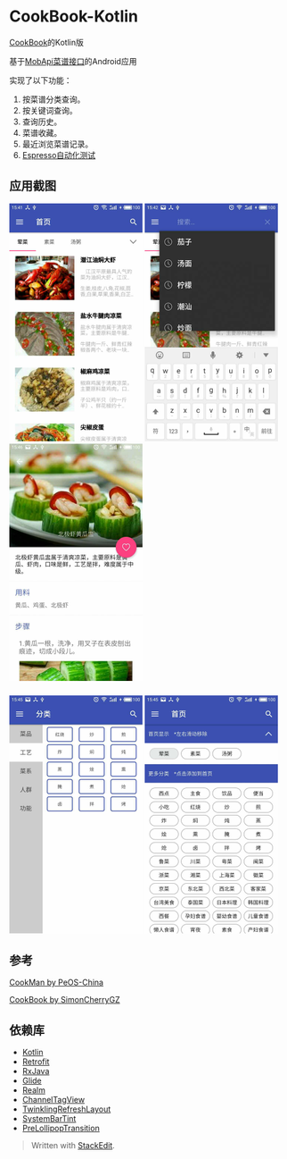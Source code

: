 
CookBook-Kotlin
===================================
[CookBook](https://github.com/SimonCherryGZ/CookBook)的Kotlin版  

基于[MobApi菜谱接口](http://api.mob.com/#/apiwiki/cookmenu)的Android应用
  
实现了以下功能：
1. 按菜谱分类查询。
2. 按关键词查询。
3. 查询历史。 
4. 菜谱收藏。
5. 最近浏览菜谱记录。
6. [Espresso自动化测试](https://github.com/SimonCherryGZ/CookBook-Kotlin/tree/master/app/src/androidTest/java/com/simoncherry/cookbookkotlin)

应用截图 
-----------------------------------
![image](https://github.com/SimonCherryGZ/CookBook/raw/master/screenshots/1.png)
![image](https://github.com/SimonCherryGZ/CookBook/raw/master/screenshots/2.png)
![image](https://github.com/SimonCherryGZ/CookBook/raw/master/screenshots/3.png)

### 
![image](https://github.com/SimonCherryGZ/CookBook/raw/master/screenshots/4.png)
![image](https://github.com/SimonCherryGZ/CookBook/raw/master/screenshots/5.png)

参考 
-----------------------------------  
  [CookMan by PeOS-China](https://github.com/PeOS-China/CookMan)  
  
  [CookBook by SimonCherryGZ](https://github.com/SimonCherryGZ/CookBook)
  
依赖库 
-----------------------------------  
  * [Kotlin](https://github.com/JetBrains/kotlin)
  * [Retrofit](https://github.com/square/retrofit)
  * [RxJava](https://github.com/ReactiveX/RxJava)
  * [Glide](https://github.com/bumptech/glide)
  * [Realm](https://github.com/realm/realm-java)
  * [ChannelTagView](https://github.com/yilylong/ChannelTagView)
  * [TwinklingRefreshLayout](https://github.com/lcodecorex/TwinklingRefreshLayout)
  * [SystemBarTint](https://github.com/jgilfelt/SystemBarTint)
  * [PreLollipopTransition](https://github.com/takahirom/PreLollipopTransition)

> Written with [StackEdit](https://stackedit.io/).
